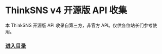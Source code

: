 # ThinkSNS v4 开源版 API 收集

本 ThinkSNS 开源版 API 收录自第三方，非官方 API。仅供各位站长们参考使用。

### [进入目录](https://github.com/moeart/thinksns-v4-api/wiki)
